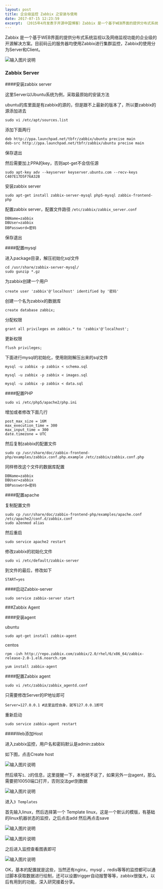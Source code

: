 ```yaml
---
layout: post
title: 企业级监控 Zabbix 之安装与使用
date: 2017-07-15 12:23:59
excerpt: （2015年4月发表于开源中国博客）Zabbix 是一个基于WEB界面的提供分布式系统监视以及网络监视功能的企业级的开源解决方案。目前码云的服务器均使用Zabbix进行集群监控，写这篇博客也是为了记录安装使用过程中的一些总结。
---
```


Zabbix 是一个基于WEB界面的提供分布式系统监视以及网络监视功能的企业级的开源解决方案。目前码云的服务器均使用Zabbix进行集群监控，Zabbix的使用分为Server和Client。

![输入图片说明](https://blogine-1251619080.cos.ap-guangzhou.myqcloud.com/uploads/images/2017/0715/220626_7df7c362.png "在这里输入图片标题")

### Zabbix Server

####安装zabbix server

这里Server以Ubuntu系统为例，采取最原始的安装方法

ubuntu的库里面是有zabbix的源的，但是跟不上最新的版本了，所以要zabbix的源添加进去
```
sudo vi /etc/apt/sources.list
```
添加下面两行
```
deb http://ppa.launchpad.net/tbfr/zabbix/ubuntu precise main
deb-src http://ppa.launchpad.net/tbfr/zabbix/ubuntu precise main
```
保存退出

然后需要加上PPA的key，否则apt-get不会信任源
```
sudo apt-key adv --keyserver keyserver.ubuntu.com --recv-keys C407E17D5F76A32B
```
安装zabbix server
```
sudo apt-get install zabbix-server-mysql php5-mysql zabbix-frontend-php
```
配置zabbix server，配置文件路径 `/etc/zabbix/zabbix_server.conf`
```
DBName=zabbix
DBUser=zabbix
DBPassword=密码
```
保存退出

####配置mysql

进入package目录，解压初始化sql文件
```
cd /usr/share/zabbix-server-mysql/
sudo gunzip *.gz
```
为zabbix创建一个用户
```
create user 'zabbix'@'localhost' identified by '密码'
```
创建一个名为zabbix的数据库
```
create database zabbix;
```
分配权限
```
grant all privileges on zabbix.* to 'zabbix'@'localhost';
```
更新权限
```
flush privileges;
```
下面进行mysql的初始化，使用刚刚解压出来的sql文件
```
mysql -u zabbix -p zabbix < schema.sql

mysql -u zabbix -p zabbix < images.sql

mysql -u zabbix -p zabbix < data.sql
```
####配置PHP
```
sudo vi /etc/php5/apache2/php.ini
```
增加或者修改下面几行
```
post_max_size = 16M
max_execution_time = 300
max_input_time = 300
date.timezone = UTC
```
然后复制zabbix的配置文件
```
sudo cp /usr/share/doc/zabbix-frontend-php/examples/zabbix.conf.php.example /etc/zabbix/zabbix.conf.php
```
同样修改这个文件的数据库配置
```
DBName=zabbix
DBUser=zabbix
DBPassword=密码
```
####配置apache

复制配置文件
```
sudo cp /usr/share/doc/zabbix-frontend-php/examples/apache.conf /etc/apache2/conf.d/zabbix.conf
sudo a2enmod alias
```
然后重启
```
sudo service apache2 restart
```
修改zabbix的初始化文件
```
sudo vi /etc/default/zabbix-server
```
到文件的最后，修改如下
```
START=yes
```
####启动Zabbix-server
```
sudo service zabbix-server start
```

###Zabbix Agent

####安装agent

ubuntu
```
sudo apt-get install zabbix-agent
```

centos
```
rpm -ivh http://repo.zabbix.com/zabbix/2.0/rhel/6/x86_64/zabbix-release-2.0-1.el6.noarch.rpm

yum install zabbix-agent
```

####配置Zabbix agent
```
sudo vi /etc/zabbix/zabbix_agentd.conf
```
只需要修改Server的IP地址即可
```
Server=127.0.0.1 #这里监控自身，就写127.0.0.1即可
```
重新启动
```
sudo service zabbix-agent restart
```
####Web添加Host

进入zabbix监控，用户名和密码默认是admin:zabbix

如下图，点击Create host

![输入图片说明](https://blogine-1251619080.cos.ap-guangzhou.myqcloud.com/uploads/images/2017/0715/202050_e4b1c153.png "在这里输入图片标题")

然后填写`1、2`的信息，这里提醒一下，本地就不说了，如果另外一台agent，那么需要把10050端口打开，否则没法get到数据

![输入图片说明](https://blogine-1251619080.cos.ap-guangzhou.myqcloud.com/uploads/images/2017/0715/202117_fef961a0.png "在这里输入图片标题")

进入`3 Templates`

首先输入linux，然后选择第一个 Template linux，这是一个默认的模版，有基础的linux机器状态的监控，之后点击add 然后再点击save

![输入图片说明](https://blogine-1251619080.cos.ap-guangzhou.myqcloud.com/uploads/images/2017/0715/202205_500d608f.png "在这里输入图片标题")

![输入图片说明](https://blogine-1251619080.cos.ap-guangzhou.myqcloud.com/uploads/images/2017/0715/202212_85f373ca.png "在这里输入图片标题")

之后进入监控查看图表即可

![输入图片说明](https://blogine-1251619080.cos.ap-guangzhou.myqcloud.com/uploads/images/2017/0715/202230_9ae1aa67.png "在这里输入图片标题")

OK，基本的配置就是这些，当然还有nginx，mysql ，redis等等的监控都可以通过脚本获取数据进行绘制，还可以设置trigger自动报警等等，zabbix很强大，以后有用到的功能，深入研究接着分享。